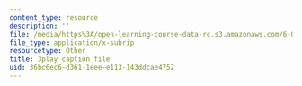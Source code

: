 ```yaml
---
content_type: resource
description: ''
file: /media/https%3A/open-learning-course-data-rc.s3.amazonaws.com/6-00sc-introduction-to-computer-science-and-programming-spring-2011/36bc6ec6d3611eeee113143ddcae4752_SLvTCHhu5SE.srt
file_type: application/x-subrip
resourcetype: Other
title: 3play caption file
uid: 36bc6ec6-d361-1eee-e113-143ddcae4752
---
```

